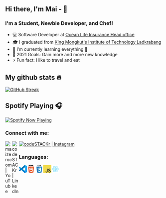 ## Hi there, I'm Mai - 👋 


### I'm a Student, Newbie Developer, and Chef!
- 💻 Software Developer at [Ocean Life Insurance Head office][ocean]
- 🎓 I graduated from [King Mongkut's Institute of Technology Ladkrabang][website]
- 🌱 I’m currently learning everything 🤣
- 🥅 2021 Goals: Gain more and more new knowledge
- ⚡ Fun fact: I like to travel and eat

<h2 align="left"> My github stats 🔥 </h1>

[![GitHub Streak](https://github-readme-streak-stats.herokuapp.com/?user=maizerocom&theme=onedark)](https://github.com/DenverCoder1/github-readme-streak-stats)

<h2 display="inline"> Spotify Playing 🎧 </h1>

[<img src="https://spotify-now-playing.maizerocom.vercel.app/api/spotify-playing" alt="Spotify Now Playing" width="350" />](https://open.spotify.com/user/31rz3hpknevoqjeul3tegpfgfz5u)

### Connect with me:

[<img align="left" alt="maizerocom | YouTube" width="22px" src="https://cdn.jsdelivr.net/npm/simple-icons@v3/icons/facebook.svg" />][facebook]
[<img align="left" alt="codeSTACKr | LinkedIn" width="22px" src="https://cdn.jsdelivr.net/npm/simple-icons@v3/icons/line.svg" />][line]
[<img alt="codeSTACKr | Instagram" width="22px" src="https://cdn.jsdelivr.net/npm/simple-icons@v3/icons/instagram.svg" />][instagram]

### Languages:

<img align="left" alt="Visual Studio Code" width="26px" src="https://raw.githubusercontent.com/github/explore/80688e429a7d4ef2fca1e82350fe8e3517d3494d/topics/visual-studio-code/visual-studio-code.png" />
<img align="left" alt="HTML5" width="26px" src="https://raw.githubusercontent.com/github/explore/80688e429a7d4ef2fca1e82350fe8e3517d3494d/topics/html/html.png" />
<img align="left" alt="CSS3" width="26px" src="https://raw.githubusercontent.com/github/explore/80688e429a7d4ef2fca1e82350fe8e3517d3494d/topics/css/css.png" />
<img align="left" alt="JavaScript" width="26px" src="https://raw.githubusercontent.com/github/explore/80688e429a7d4ef2fca1e82350fe8e3517d3494d/topics/javascript/javascript.png" />
<img align="left" alt="React" width="26px" src="https://raw.githubusercontent.com/github/explore/80688e429a7d4ef2fca1e82350fe8e3517d3494d/topics/react/react.png" />

[ocean]: https://www.ocean.co.th/
[website]: https://www.kmitl.ac.th/th
[facebook]: https://www.facebook.com/maizerocom
[line]: https://line.me/ti/p/HsQGTFeYM0
[instagram]: https://www.instagram.com/ma_i_hrp/

